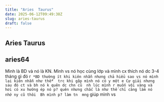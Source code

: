 ```yaml
---
title: "Aries  Taurus"
date: 2025-06-12T09:49:38Z
slug: aries-taurus
draft: false
---
```


## Aries  Taurus

## aries64

Mình là BD và nó là KN. Mình vs nó học cùng lớp và mình cx thích nó dc 3-4 tháng gì đó r` *BD thường ít khi kiên nhẫn nhưng chả hiểu sao vs nó mình lại kiên nhẫn như thế*  trc khi gặp mình nó có y một e Cự giải nhưng sau đó ct và bh nó k quên dc chn cũ  nh lúc mình r muốn vội vàng và hơi có xu hướng ép nó p? quên nhưng chắc là như thế chỉ càng làm nó nhớ ny cũ thôi  Bh mình p? làm tn  mng` giúp mình vs